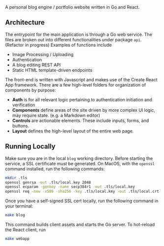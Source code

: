 A personal blog engine / portfolio website written in Go and React.

## Architecture

The entrypoint for the main application is through a Go web service. The files are broken out into different functionalities under package `api`. (Refactor in progress) Examples of functions include

- Image Processing / Uploading
- Authentication
- A blog editing REST API
- Static HTML template-driven endpoints

The front-end is written with Javascript and makes use of the Create React App framework. There are a few high-level folders for organization of components by purpose:

- **Auth** is for all relevant logic pertaining to authentication initiation and verification
- **Components** define areas of the site driven by more complex UI logic, may require state. (e.g. a Markdown editor)
- **Controls** are actionable elements. These include inputs, forms, and buttons.
- **Layout** defines the high-level layout of the entire web page.

## Running Locally

Make sure you are in the local `blog` working directory. Before starting the service, a SSL certificate must be generated. On MacOS, with the `openssl` command installed, run the following commands:

```sh
mkdir .tls
openssl genrsa -out .tls/local.key 2048
openssl ecparam -genkey -name secp384r1 -out .tls/local.key
openssl req -new -x509 -sha256 -key .tls/local.key -out .tls/local.crt -days 3650
```

Once you have a self-signed SSL cert locally, run the following command in your terminal:

```sh
make blog
```

This command builds client assets and starts the Go server. To hot-reload the React client, run

```sh
make webapp
```


